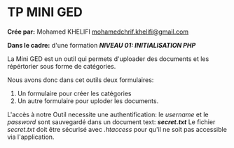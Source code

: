 # TP MINI GED

 **Crée par:** Mohamed KHELIFI <mohamedchrif.khelifi@gmail.com>
 
 **Dans le cadre:** d'une formation ***NIVEAU 01: INITIALISATION PHP***

La Mini GED est un outil qui permets d'uploader des documents et les répértorier sous forme de catégories.
  
 Nous avons donc dans cet outils deux formulaires:
 
 1. Un formulaire pour créer les catégories
 2. Un autre formulaire pour uploder les documents.
 
L'accès à notre Outil necessite une authentification: le *username* et le *password* sont sauvegardé dans un document text:  ***secret.txt***
Le fichier *secret.txt* doit être sécurisé avec *.htaccess* pour qu'il ne soit pas accessible via l'application.